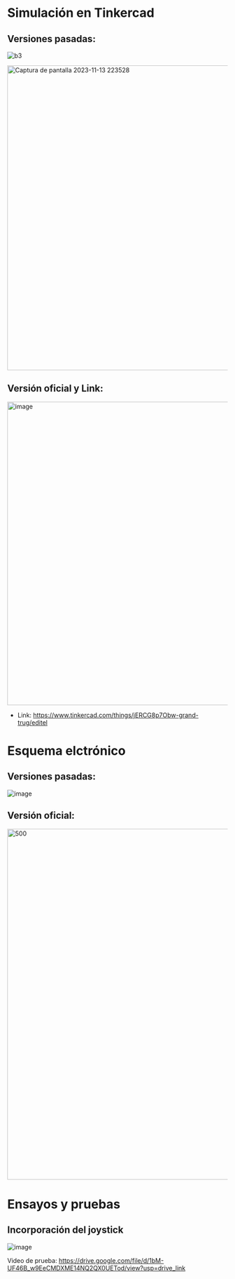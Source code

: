 # Simulación en Tinkercad

## Versiones pasadas:
![b3](https://github.com/JoseLuisNunezRivera/ProyectoFunBio/assets/143373576/34c7f2a7-b64c-4644-908f-ad163a967989)

<img width="695" alt="Captura de pantalla 2023-11-13 223528" src="https://github.com/JoseLuisNunezRivera/ProyectoFunBio/assets/143373576/cd15b30d-7622-4fff-890a-fd2d74c12a5e">

## Versión oficial y Link:
<img width="692" alt="image" src="https://github.com/JoseLuisNunezRivera/ProyectoFunBio/assets/143373576/b185716c-0911-4d6c-aee1-63d29a413e55">

- Link: https://www.tinkercad.com/things/jERCG8p7Obw-grand-trug/editel

# Esquema elctrónico
## Versiones pasadas:
![image](https://github.com/JoseLuisNunezRivera/ProyectoFunBio/assets/143373576/dc09ca94-1cfc-4db8-9139-7b42815af6bc)
## Versión oficial:
<img width="800" alt="500" src="https://github.com/JoseLuisNunezRivera/ProyectoFunBio/assets/143373576/2037ba15-033f-4614-885e-8e6b8a52e81e">

# Ensayos y pruebas
## Incorporación del joystick
![image](https://github.com/JoseLuisNunezRivera/ProyectoFunBio/assets/143018798/071029c9-ba2c-4b5c-91d6-a9218971d414)

Video de prueba: https://drive.google.com/file/d/1bM-UF46B_w9EeCMDXME14NQ2QX0UETod/view?usp=drive_link
